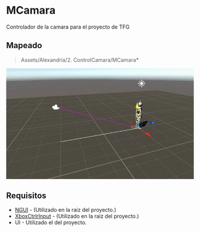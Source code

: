 # MCamara
Controlador de la camara para el proyecto de TFG

## Mapeado

> Assets/Alexandria/2. ControlCamara/MCamara*

<p align="center">
  <img src="https://github.com/MoonAntonio/MCamara/blob/master/Res/prevMCamara.gif?raw=true">
</p>

## Requisitos

+ [NGUI](http://www.tasharen.com/?page_id=140) - (Utilizado en la raiz del proyecto.)
+ [XboxCtrlrInput](https://github.com/JISyed/Unity-XboxCtrlrInput) - (Utilizado en la raiz del proyecto.)
+ UI - Utilizado el del proyecto.